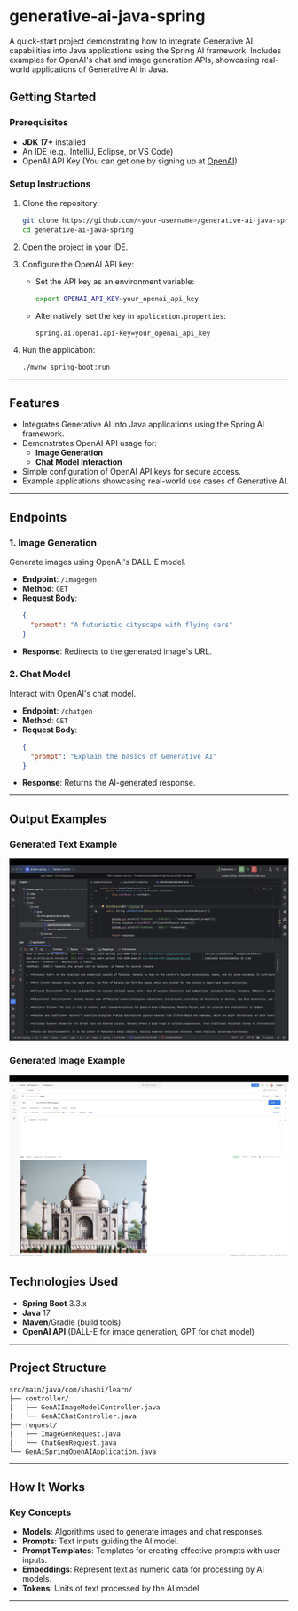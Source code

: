 # generative-ai-java-spring

A quick-start project demonstrating how to integrate Generative AI capabilities into Java applications using the Spring AI framework. Includes examples for OpenAI's chat and image generation APIs, showcasing real-world applications of Generative AI in Java.

## Getting Started

### Prerequisites
- **JDK 17+** installed
- An IDE (e.g., IntelliJ, Eclipse, or VS Code)
- OpenAI API Key (You can get one by signing up at [OpenAI](https://openai.com))

### Setup Instructions

1. Clone the repository:
   ```bash
   git clone https://github.com/<your-username>/generative-ai-java-spring.git
   cd generative-ai-java-spring
   ```

2. Open the project in your IDE.

3. Configure the OpenAI API key:
    - Set the API key as an environment variable:
      ```bash
      export OPENAI_API_KEY=your_openai_api_key
      ```
    - Alternatively, set the key in `application.properties`:
      ```properties
      spring.ai.openai.api-key=your_openai_api_key
      ```

4. Run the application:
   ```bash
   ./mvnw spring-boot:run
   ```

---

## Features

- Integrates Generative AI into Java applications using the Spring AI framework.
- Demonstrates OpenAI API usage for:
    - **Image Generation**
    - **Chat Model Interaction**
- Simple configuration of OpenAI API keys for secure access.
- Example applications showcasing real-world use cases of Generative AI.

---

## Endpoints

### 1. Image Generation
Generate images using OpenAI's DALL-E model.

- **Endpoint**: `/imagegen`
- **Method**: `GET`
- **Request Body**:
  ```json
  {
    "prompt": "A futuristic cityscape with flying cars"
  }
  ```
- **Response**: Redirects to the generated image's URL.

### 2. Chat Model
Interact with OpenAI's chat model.

- **Endpoint**: `/chatgen`
- **Method**: `GET`
- **Request Body**:
  ```json
  {
    "prompt": "Explain the basics of Generative AI"
  }
  ```
- **Response**: Returns the AI-generated response.

---

## Output Examples

### Generated Text Example
![Generated Text](src/main/resources/images/generated-text.jpeg)

### Generated Image Example
![Taj Mahal](src/main/resources/images/taj-mahal.jpeg)

## Technologies Used

- **Spring Boot** 3.3.x
- **Java** 17
- **Maven**/Gradle (build tools)
- **OpenAI API** (DALL-E for image generation, GPT for chat model)

---

## Project Structure

```plaintext
src/main/java/com/shashi/learn/
├── controller/
│   ├── GenAIImageModelController.java
│   └── GenAIChatController.java
├── request/
│   ├── ImageGenRequest.java
│   └── ChatGenRequest.java
└── GenAiSpringOpenAIApplication.java
```

---

## How It Works

### Key Concepts

- **Models**: Algorithms used to generate images and chat responses.
- **Prompts**: Text inputs guiding the AI model.
- **Prompt Templates**: Templates for creating effective prompts with user inputs.
- **Embeddings**: Represent text as numeric data for processing by AI models.
- **Tokens**: Units of text processed by the AI model.

---

